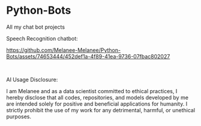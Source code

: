 # Python-Bots

All my chat bot projects


Speech Recognition chatbot:

https://github.com/Melanee-Melanee/Python-Bots/assets/74653444/452def1a-4f89-41ea-9736-07fbac802027






</br>

AI Usage Disclosure:

I am Melanee and as a data scientist committed to ethical practices, I hereby disclose that all codes, repositories, and models developed by me are intended solely for positive and beneficial applications for humanity. I strictly prohibit the use of my work for any detrimental, harmful, or unethical purposes.
